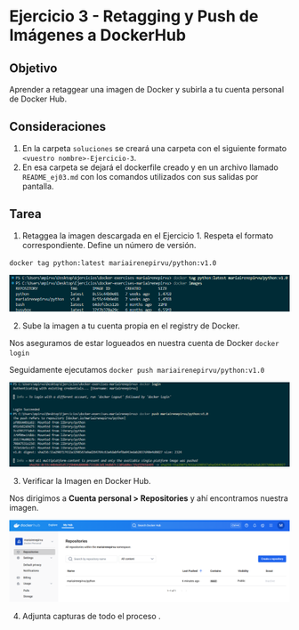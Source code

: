 # Ejercicio 3 - Retagging y Push de Imágenes a DockerHub
## Objetivo 
Aprender a retaggear una imagen de Docker y subirla a tu cuenta personal de Docker Hub.

## Consideraciones
 1. En la carpeta `soluciones` se creará una carpeta con el siguiente formato  `<vuestro nombre>-Ejercicio-3`.
 2. En esa carpeta se dejará el dockerfile creado y en un archivo llamado `README_ej03.md` con los comandos utilizados con sus salidas por pantalla.

## Tarea
1. Retaggea la imagen descargada en el Ejercicio 1. Respeta el formato correspondiente. Define un número de versión.

`docker tag python:latest mariairenepirvu/python:v1.0`

<img src= "../../auxiliar/ej3.png">

2. Sube la imagen a tu cuenta propia en el registry de Docker.

Nos aseguramos de estar logueados en nuestra cuenta de Docker `docker login`

Seguidamente ejecutamos `docker push mariairenepirvu/python:v1.0`

<img src= "../../auxiliar/ej3.1.png">

3. Verificar la Imagen en Docker Hub.

Nos dirigimos a **Cuenta personal > Repositories** y ahí encontramos nuestra imagen.

<img src= "../../auxiliar/ej3.2.png">

4. Adjunta capturas de todo el proceso .




